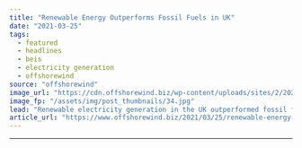 ```yaml
---
title: "Renewable Energy Outperforms Fossil Fuels in UK"
date: "2021-03-25"
tags: 
  - featured
  - headlines
  - beis
  - electricity generation
  - offshorewind
source: "offshorewind"
image_url: "https://cdn.offshorewind.biz/wp-content/uploads/sites/2/2020/06/26092647/MHI-Vestas_Burbo-Bank.jpg"
image_fp: "/assets/img/post_thumbnails/34.jpg"
lead: "Renewable electricity generation in the UK outperformed fossil fuels for the first year ever"
article_url: "https://www.offshorewind.biz/2021/03/25/renewable-energy-outperforms-fossil-fuels-in-uk/"
---
```


---
